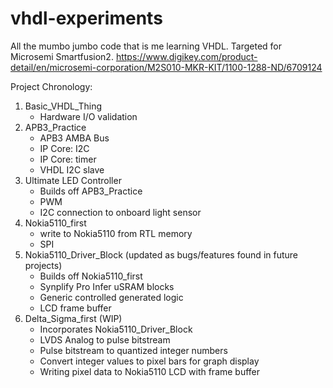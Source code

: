 # vhdl-experiments
All the mumbo jumbo code that is me learning VHDL. Targeted for Microsemi Smartfusion2.
https://www.digikey.com/product-detail/en/microsemi-corporation/M2S010-MKR-KIT/1100-1288-ND/6709124


Project Chronology:

1. Basic_VHDL_Thing
    * Hardware I/O validation
1. APB3_Practice
    * APB3 AMBA Bus
    * IP Core: I2C
    * IP Core: timer
    * VHDL I2C slave
1. Ultimate LED Controller
    * Builds off APB3_Practice
    * PWM
    * I2C connection to onboard light sensor
1. Nokia5110_first
    * write to Nokia5110 from RTL memory
    * SPI
1. Nokia5110_Driver_Block (updated as bugs/features found in future projects)
    * Builds off Nokia5110_first
    * Synplify Pro Infer uSRAM blocks
    * Generic controlled generated logic
    * LCD frame buffer
1. Delta_Sigma_first (WIP)
    * Incorporates Nokia5110_Driver_Block
    * LVDS Analog to pulse bitstream
    * Pulse bitstream to quantized integer numbers
    * Convert integer values to pixel bars for graph display
    * Writing pixel data to Nokia5110 LCD with frame buffer
